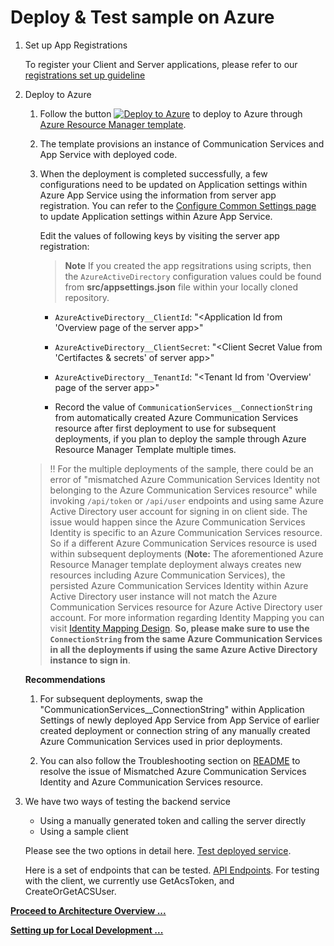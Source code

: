 # Deploy & Test sample on Azure

1. Set up App Registrations

   To register your Client and Server applications, please refer to our [registrations set up guideline](./set-up-app-registrations.md)

2. Deploy to Azure

    1. Follow the button [![Deploy to Azure](https://aka.ms/deploytoazurebutton)](https://portal.azure.com/#create/Microsoft.Template/uri/https%3A%2F%2Fraw.githubusercontent.com%2FAzure-Samples%2Fcommunication-services-authentication-hero-csharp%2Fmain%2Fdeploy%2Fazuredeploy.json) to deploy to Azure through [Azure Resource Manager template](https://docs.microsoft.com/azure/azure-resource-manager/templates/overview).

    2. The template provisions an instance of Communication Services and App Service with deployed code.

    3. When the deployment is completed successfully, a few configurations need to be updated on Application settings within Azure App Service using the information from server app registration. You can refer to the [Configure Common Settings page](https://docs.microsoft.com/azure/app-service/configure-common?tabs=portal) to update Application settings within Azure App Service.

        Edit the values of following keys by visiting the server app registration:
        > **Note** If you created the app regsitrations using scripts, then the `AzureActiveDirectory` configuration values could be found from **src/appsettings.json** file within your locally cloned repository.

       - `AzureActiveDirectory__ClientId`: "<Application Id from 'Overview page of the server app>"

       - `AzureActiveDirectory__ClientSecret`: "<Client Secret Value from 'Certifactes & secrets' of server app>"

       - `AzureActiveDirectory__TenantId`: "<Tenant Id from 'Overview' page of the server app>"

       - Record the value of `CommunicationServices__ConnectionString` from automatically created Azure Communication Services resource after first deployment to use for subsequent deployments, if you plan to deploy the sample through Azure Resource Manager Template multiple times.

    > :bangbang: For the multiple deployments of the sample, there could be an error of "mismatched Azure Communication Services Identity not belonging to the Azure Communication Services resource" while invoking `/api/token` or `/api/user` endpoints and using same Azure Active Directory user account for signing in on client side. The issue would happen since the Azure Communication Services Identity is specific to an Azure Communication Services resource. So if a different Azure Communication Services resource is used within subsequent deployments (**Note:** The aforementioned Azure Resource Manager template deployment always creates new resources including Azure Communication Services), the persisted Azure Communication Services Identity within Azure Active Directory user instance will not match the Azure Communication Services resource for Azure Active Directory user account. For more information regarding Identity Mapping you can visit [Identity Mapping Design](../design-guides/identity-mapping-design-graph-open-extensions.md). **So, please make sure to use the `ConnectionString` from the same Azure Communication Services in all the deployments if using the same Azure Active Directory instance to sign in**.

    **Recommendations**

    1. For subsequent deployments, swap the "CommunicationServices__ConnectionString" within Application Settings of newly deployed App Service from App Service of earlier created deployment or connection string of any manually created Azure Communication Services used in prior deployments.

    2. You can also follow the Troubleshooting section on [README](../../README.md) to resolve the issue of Mismatched Azure Communication Services Identity and Azure Communication Services resource.

3. We have two ways of testing the backend service
   - Using a manually generated token and calling the server directly
   - Using a sample client

   Please see the two options in detail here. [Test deployed service](../test-tools/test-backend-service.md).

   Here is a set of endpoints that can be tested. [API Endpoints](../design-guides/endpoints-and-responses.md). 
   For testing with the client, we currently use GetAcsToken, and CreateOrGetACSUser.


**[Proceed to Architecture Overview ...](../design-guides/architecture-overview.md)**

**[Setting up for Local Development ...](./deploy-locally.md)**
